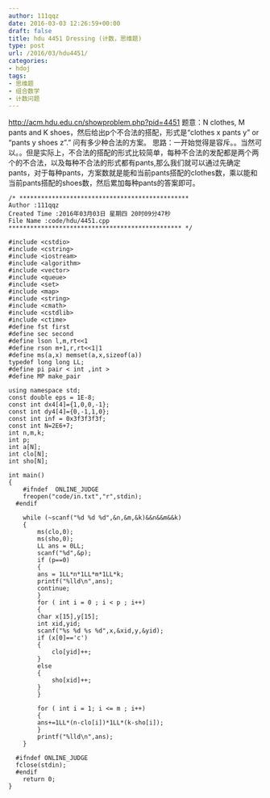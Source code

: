 ```yaml
---
author: 111qqz
date: 2016-03-03 12:26:59+00:00
draft: false
title: hdu 4451 Dressing (计数，思维题)
type: post
url: /2016/03/hdu4451/
categories:
- hdoj
tags:
- 思维题
- 组合数学
- 计数问题
---
```


http://acm.hdu.edu.cn/showproblem.php?pid=4451
题意：N clothes, M pants and K shoes，然后给出p个不合法的搭配，形式是“clothes x pants y” or “pants y shoes z”.” 问有多少种合法的方案。
思路：一开始觉得是容斥。。当然可以。。但是实际上，不合法的搭配的形式比较简单，每种不合法的发配都是两个两个的不合法，以及每种不合法的形式都有pants,那么我们就可以通过先确定pants，对于每种pants，方案数就是能和当前pants搭配的clothes数，乘以能和当前pants搭配的shoes数，然后累加每种pants的答案即可。

 

    
    /* ***********************************************
    Author :111qqz
    Created Time :2016年03月03日 星期四 20时09分47秒
    File Name :code/hdu/4451.cpp
    ************************************************ */
    
    #include <cstdio>
    #include <cstring>
    #include <iostream>
    #include <algorithm>
    #include <vector>
    #include <queue>
    #include <set>
    #include <map>
    #include <string>
    #include <cmath>
    #include <cstdlib>
    #include <ctime>
    #define fst first
    #define sec second
    #define lson l,m,rt<<1
    #define rson m+1,r,rt<<1|1
    #define ms(a,x) memset(a,x,sizeof(a))
    typedef long long LL;
    #define pi pair < int ,int >
    #define MP make_pair
    
    using namespace std;
    const double eps = 1E-8;
    const int dx4[4]={1,0,0,-1};
    const int dy4[4]={0,-1,1,0};
    const int inf = 0x3f3f3f3f;
    const int N=2E6+7;
    int n,m,k;
    int p;
    int a[N];
    int clo[N];
    int sho[N];
    
    int main()
    {
    	#ifndef  ONLINE_JUDGE 
    	freopen("code/in.txt","r",stdin);
      #endif
    
    	while (~scanf("%d %d %d",&n,&m,&k)&&n&&m&&k)
    	{
    	    ms(clo,0);
    	    ms(sho,0);
    	    LL ans = 0LL;
    	    scanf("%d",&p);
    	    if (p==0)
    	    {
    		ans = 1LL*n*1LL*m*1LL*k;
    		printf("%lld\n",ans);
    		continue;
    	    }
    	    for ( int i = 0 ; i < p ; i++)
    	    {
    		char x[15],y[15];
    		int xid,yid;
    		scanf("%s %d %s %d",x,&xid,y,&yid);
    		if (x[0]=='c') 
    		{
    		    clo[yid]++;
    		}
    		else
    		{
    		    sho[xid]++; 
    		}
    	    }
    
    	    for ( int i = 1; i <= m ; i++)
    	    {
    		ans+=1LL*(n-clo[i])*1LL*(k-sho[i]);
    	    }
    	    printf("%lld\n",ans);
    	}
    
      #ifndef ONLINE_JUDGE  
      fclose(stdin);
      #endif
        return 0;
    }
    



